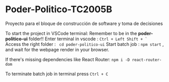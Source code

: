 # Poder-Politico-TC2005B
Proyecto para el bloque de construcción de software y toma de decisiones


To start the project in VSCode terminal: 
Remember to be in the **poder-politico-ui** folder!!
Enter terminal in vscode : ```Ctrl + Left Shift + ` ```
Access the right folder : ``` cd poder-politico-ui```
Start batch job : ``` npm start ``` , and wait for the webpage render in your browser.

If there's missing dependencies like React Router:
``` npm i -D react-router-dom ```

To terminate batch job in terminal press ``` Ctrl + C ```
